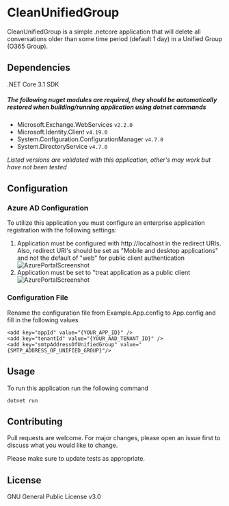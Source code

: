 # CleanUnifiedGroup

CleanUnifiedGroup is a simple .netcore application that will delete all conversations older than some time period (default 1 day) in a Unified Group (O365 Group).

## Dependencies

.NET Core 3.1 SDK

##### The following nuget modules are required, they should be automatically restored when building/running application using dotnet commands

* Microsoft.Exchange.WebServices `v2.2.0`
* Microsoft.Identity.Client `v4.19.0`
* System.Configuration.ConfigurationManager `v4.7.0`
* System.DirectoryService `v4.7.0`

*Listed versions are validated with this application, other's may work but have not been tested*

## Configuration

### Azure AD Configuration

To utilize this application you must configure an enterprise application registration with the following settings:
1. Application must be configured with http://localhost in the redirect URIs. Also, redirect URI's should be set as "Mobile and desktop applications" and not the default of "web" for public client authentication ![AzurePortalScreenshot](https://i.imgur.com/dXFb08o.png)
1. Application must be set to "treat application as a public client![AzurePortalScreenshot](https://i.imgur.com/ToN6RIT.png)

### Configuration File

Rename the configuration file from Example.App.config to App.config and fill in the following values
```
<add key="appId" value="{YOUR_APP_ID}" />
<add key="tenantId" value="{YOUR_AAD_TENANT_ID}" />
<add key="smtpAddressOfUnifiedGroup" value="{SMTP_ADDRESS_OF_UNIFIED_GROUP}"/>
```

## Usage

To run this application run the following command
```
dotnet run
```

## Contributing

Pull requests are welcome. For major changes, please open an issue first to discuss what you would like to change.

Please make sure to update tests as appropriate.

## License
GNU General Public License v3.0
